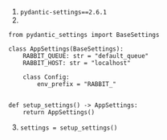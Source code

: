 1. `pydantic-settings==2.6.1`
2. 
```
from pydantic_settings import BaseSettings

class AppSettings(BaseSettings):
    RABBIT_QUEUE: str = "default_queue"
    RABBIT_HOST: str = "localhost"

    class Config:
        env_prefix = "RABBIT_"


def setup_settings() -> AppSettings:
    return AppSettings()
```
3. `settings = setup_settings()`
